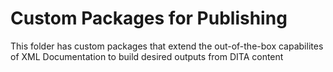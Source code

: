 # Custom Packages for Publishing 

This folder has custom packages that extend the out-of-the-box capabilites of XML Documentation to build desired outputs from DITA content 

